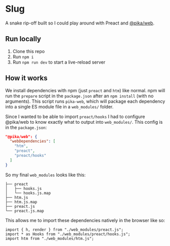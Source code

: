 # Slug

A snake rip-off built so I could play around with Preact and [@pika/web](https://www.pikapkg.com/blog/pika-web-a-future-without-webpack).

## Run locally

1. Clone this repo
1. Run `npm i`
1. Run `npm run dev` to start a live-reload server

## How it works

We install dependencies with npm (just `preact` and `htm`) like normal. npm will run the `prepare` script in the `package.json` after an `npm install` (with no arguments). This script runs `pika-web`, which will package each dependency into a single ES module file in a `web_modules/` folder.

Since I wanted to be able to import `preact/hooks` I had to configure @pika/web to know exactly what to output into `web_modules/`. This config is in the `package.json`:

```json
"@pika/web": {
  "webDependencies": [
    "htm",
    "preact",
    "preact/hooks"
  ]
}
```

So my final `web_modules` looks like this:

```
├── preact
│   ├── hooks.js
│   └── hooks.js.map
├── htm.js
├── htm.js.map
├── preact.js
└── preact.js.map
```

This allows me to import these dependencies natively in the browser like so:

```
import { h, render } from "./web_modules/preact.js";
import * as Hooks from "./web_modules/preact/hooks.js";
import htm from "./web_modules/htm.js";
```
